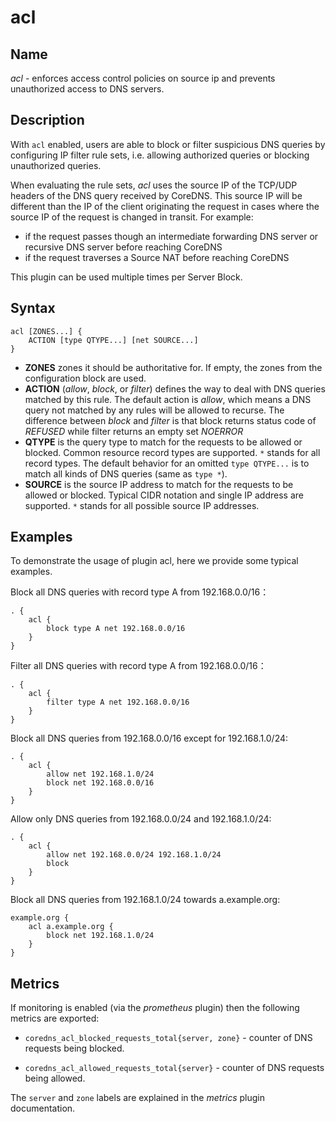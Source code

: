 # acl

## Name

*acl* - enforces access control policies on source ip and prevents unauthorized access to DNS servers.

## Description

With `acl` enabled, users are able to block or filter suspicious DNS queries by configuring IP filter rule sets, i.e. allowing authorized queries or blocking unauthorized queries.


When evaluating the rule sets, _acl_ uses the source IP of the TCP/UDP headers of the DNS query received by CoreDNS.
This source IP will be different than the IP of the client originating the request in cases where the source IP of the request is changed in transit.  For example:
* if the request passes though an intermediate forwarding DNS server or recursive DNS server before reaching CoreDNS
* if the request traverses a Source NAT before reaching CoreDNS

This plugin can be used multiple times per Server Block.

## Syntax

```
acl [ZONES...] {
    ACTION [type QTYPE...] [net SOURCE...]
}
```

- **ZONES** zones it should be authoritative for. If empty, the zones from the configuration block are used.
- **ACTION** (*allow*, *block*, or *filter*) defines the way to deal with DNS queries matched by this rule. The default action is *allow*, which means a DNS query not matched by any rules will be allowed to recurse. The difference between *block* and *filter* is that block returns status code of *REFUSED* while filter returns an empty set *NOERROR*
- **QTYPE** is the query type to match for the requests to be allowed or blocked. Common resource record types are supported. `*` stands for all record types. The default behavior for an omitted `type QTYPE...` is to match all kinds of DNS queries (same as `type *`).
- **SOURCE** is the source IP address to match for the requests to be allowed or blocked. Typical CIDR notation and single IP address are supported. `*` stands for all possible source IP addresses.

## Examples

To demonstrate the usage of plugin acl, here we provide some typical examples.

Block all DNS queries with record type A from 192.168.0.0/16：

~~~ corefile
. {
    acl {
        block type A net 192.168.0.0/16
    }
}
~~~

Filter all DNS queries with record type A from 192.168.0.0/16：

~~~ corefile
. {
    acl {
        filter type A net 192.168.0.0/16
    }
}
~~~

Block all DNS queries from 192.168.0.0/16 except for 192.168.1.0/24:

~~~ corefile
. {
    acl {
        allow net 192.168.1.0/24
        block net 192.168.0.0/16
    }
}
~~~

Allow only DNS queries from 192.168.0.0/24 and 192.168.1.0/24:

~~~ corefile
. {
    acl {
        allow net 192.168.0.0/24 192.168.1.0/24
        block
    }
}
~~~

Block all DNS queries from 192.168.1.0/24 towards a.example.org:

~~~ corefile
example.org {
    acl a.example.org {
        block net 192.168.1.0/24
    }
}
~~~

## Metrics

If monitoring is enabled (via the _prometheus_ plugin) then the following metrics are exported:

- `coredns_acl_blocked_requests_total{server, zone}` - counter of DNS requests being blocked.

- `coredns_acl_allowed_requests_total{server}` - counter of DNS requests being allowed.

The `server` and `zone` labels are explained in the _metrics_ plugin documentation.
